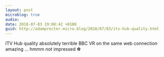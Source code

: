 ```yaml
---
layout: post
microblog: true
audio: 
date: 2018-07-03 19:08:42 +0100
guid: http://adamprocter.micro.blog/2018/07/03/itv-hub-quality.html
---
```

ITV Hub quality absolutely terrible BBC VR on the same web connection amazing ... hmmm not impressed ⚽️
